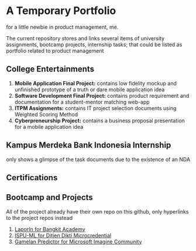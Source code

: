 # A Temporary Portfolio
for a little newbie in product management, me.

The current repository stores and links several items of university assignments, bootcamp projects, internship tasks; that could be listed as portfolio related to product management

## College Entertainments
1. **Mobile Application Final Project:** contains low fidelity mockup and unfinished prototype of a truth or dare mobile application idea
2. **Software Development Final Project:** contains product requirement and documentation for a student-mentor matching web-app
3. **ITPM Assignments:** contains IT project selection documents using Weighted Scoring Method
4. **Cyberpreneurship Project:** contains a business proposal presentation for a mobile application idea

## Kampus Merdeka Bank Indonesia Internship
only shows a glimpse of the task documents due to the existence of an NDA

## Certifications

## Bootcamp and Projects
All of the project already have their own repo on this github, only hyperlinks to the project repos instead
1. [LaporIn for Bangkit Academy](https://github.com/faizkads/Capstone)
2. [ISPU-ML for Ditjen Dikti Microcredential](https://github.com/faizkads/ispu-ml)
3. [Gamelan Predictor for Microsoft Imagine Community](https://github.com/faizkads/MIC)
